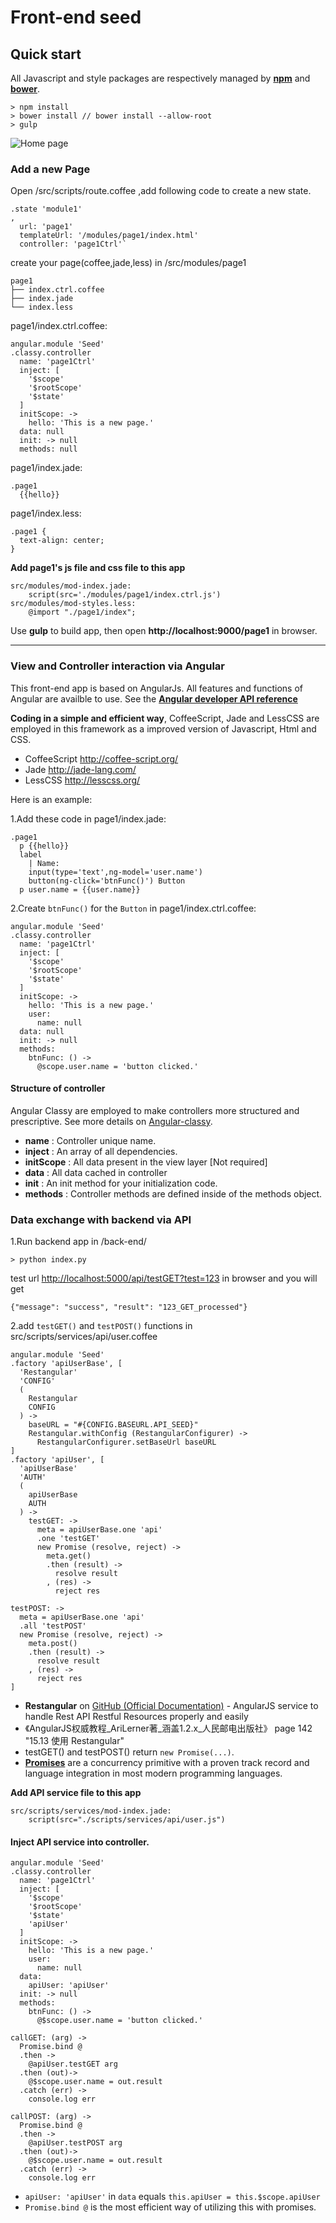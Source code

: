<link rel="stylesheet" href="http://yandex.st/highlightjs/6.1/styles/default.min.css">
<script src="http://yandex.st/highlightjs/6.1/highlight.min.js"></script>
<script>
hljs.tabReplace = ' ';
hljs.initHighlightingOnLoad();
</script>



# Front-end seed

## Quick start
All Javascript and style packages are respectively managed by **[npm](https://www.npmjs.com/)** and **[bower](https://bower.io/)**.  

    > npm install
    > bower install // bower install --allow-root
    > gulp
![Home page](home.jpg)

### Add a new Page
Open /src/scripts/route.coffee ,add following code to create a new state.

    .state 'module1' 
    ,
      url: 'page1'
      templateUrl: '/modules/page1/index.html'
      controller: 'page1Ctrl'`
      
create your page(coffee,jade,less) in /src/modules/page1

    page1
    ├── index.ctrl.coffee
    ├── index.jade
    └── index.less
          
page1/index.ctrl.coffee:
    
    angular.module 'Seed'
	.classy.controller
	  name: 'page1Ctrl'
	  inject: [
	    '$scope'
	    '$rootScope'
	    '$state'
	  ]
	  initScope: ->
	    hello: 'This is a new page.'
	  data: null
	  init: -> null
	  methods: null
page1/index.jade:

	.page1
	  {{hello}}
page1/index.less:
	
	.page1 {
	  text-align: center;
	}
**Add page1's js file and css file to this app**

	src/modules/mod-index.jade:
		script(src='./modules/page1/index.ctrl.js')
	src/modules/mod-styles.less:
		@import "./page1/index";	
	  
Use **gulp** to build app, then open **http://localhost:9000/page1** in browser.

---
### View and Controller interaction via Angular

This front-end app is based on AngularJs. All features and functions of Angular are availble to use. See the **[Angular developer API reference](https://code.angularjs.org/1.4.0-rc.1/docs/api)**

**Coding in a simple and efficient way**, CoffeeScript, Jade and LessCSS are employed in this framework as a improved version of Javascript, Html and CSS.

* CoffeeScript <http://coffee-script.org/> 
* Jade <http://jade-lang.com/>
* LessCSS <http://lesscss.org/>

Here is an example:

1.Add these code in page1/index.jade:

	.page1
	  p {{hello}}
	  label
	    | Name:
	    input(type='text',ng-model='user.name')
	    button(ng-click='btnFunc()') Button
	  p user.name = {{user.name}}
2.Create `btnFunc()` for the `Button` in page1/index.ctrl.coffee:
	
	angular.module 'Seed'
	.classy.controller
	  name: 'page1Ctrl'
	  inject: [
	    '$scope'
	    '$rootScope'
	    '$state'
	  ]
	  initScope: ->
	    hello: 'This is a new page.'
	    user:
	      name: null
	  data: null
	  init: -> null
	  methods:
	    btnFunc: () ->
	      @scope.user.name = 'button clicked.'	  

#### Structure of controller 
Angular Classy are employed to make controllers more structured and prescriptive. See more details on [Angular-classy](http://davej.github.io/angular-classy/).

* **name** : Controller unique name.
* **inject** : An array of all dependencies.	      
* **initScope** : All data present in the view layer [Not required]
* **data** : All data cached in controller 
* **init** : An init method for your initialization code.
* **methods** :  Controller methods are defined inside of the methods object.
	  
### Data exchange with backend via API

1.Run backend app in /back-end/
	
	> python index.py	
test url <http://localhost:5000/api/testGET?test=123> in browser and you will get 

	{"message": "success", "result": "123_GET_processed"}
	
2.add `testGET()` and `testPOST()` functions in src/scripts/services/api/user.coffee

	angular.module 'Seed'
	.factory 'apiUserBase', [
	  'Restangular'
	  'CONFIG'
	  (
	    Restangular
	    CONFIG
	  ) ->
	    baseURL = "#{CONFIG.BASEURL.API_SEED}"
	    Restangular.withConfig (RestangularConfigurer) ->
	      RestangularConfigurer.setBaseUrl baseURL
	]
	.factory 'apiUser', [
	  'apiUserBase'
	  'AUTH'
	  (
	    apiUserBase
	    AUTH
	  ) ->
	    testGET: ->
	      meta = apiUserBase.one 'api'
	      .one 'testGET'
	      new Promise (resolve, reject) ->
	        meta.get()
	        .then (result) ->
	          resolve result
	        , (res) ->
	          reject res

    testPOST: ->
      meta = apiUserBase.one 'api'
      .all 'testPOST'
      new Promise (resolve, reject) ->
        meta.post()
        .then (result) ->
          resolve result
        , (res) ->
          reject res
	]	
	
* **Restangular** on [GitHub (Official Documentation)](https://github.com/mgonto/restangular) - AngularJS service to handle Rest API Restful Resources properly and easily
* 《AngularJS权威教程_AriLerner著_涵盖1.2.x_人民邮电出版社》 page 142 "15.13 使用 Restangular"
* testGET() and testPOST() return `new Promise(...)`.
* [**Promises**](http://bluebirdjs.com/docs/why-promises.html) are a concurrency primitive with a proven track record and language integration in most modern programming languages.
	
**Add API service file to this app**

	src/scripts/services/mod-index.jade:
		script(src="./scripts/services/api/user.js")
		
		
#### Inject API service into controller.



	angular.module 'Seed'
	.classy.controller
	  name: 'page1Ctrl'
	  inject: [
	    '$scope'
	    '$rootScope'
	    '$state'
	    'apiUser'
	  ]
	  initScope: ->
	    hello: 'This is a new page.'
	    user:
	      name: null
	  data:
	    apiUser: 'apiUser'
	  init: -> null
	  methods:
	    btnFunc: () ->
	      @$scope.user.name = 'button clicked.'
	      
    callGET: (arg) ->
      Promise.bind @
      .then ->
        @apiUser.testGET arg
      .then (out)->
        @$scope.user.name = out.result
      .catch (err) ->
        console.log err

    callPOST: (arg) ->
      Promise.bind @
      .then ->
        @apiUser.testPOST arg
      .then (out)->
        @$scope.user.name = out.result
      .catch (err) ->
        console.log err

* `apiUser: 'apiUser'` in `data` equals `this.apiUser = this.$scope.apiUser`
* `Promise.bind @` is the most efficient way of utilizing this with promises. 

		